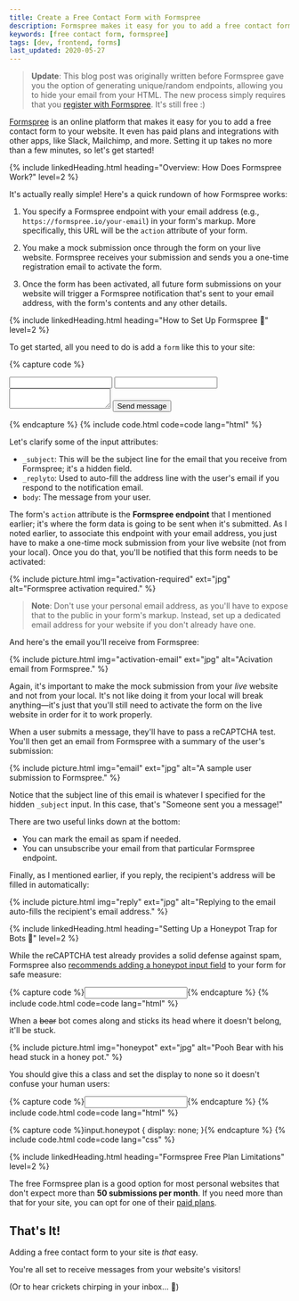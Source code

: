 ```yaml
---
title: Create a Free Contact Form with Formspree
description: Formspree makes it easy for you to add a free contact form to your website. Setting it up takes no more than a few minutes. Learn how to get started!
keywords: [free contact form, formspree]
tags: [dev, frontend, forms]
last_updated: 2020-05-27
---
```


> **Update**: This blog post was originally written before Formspree gave you the option of generating unique/random endpoints, allowing you to hide your email from your HTML. The new process simply requires that you [register with Formspree](https://formspree.io/register). It's still free :)

[Formspree](https://formspree.io/) is an online platform that makes it easy for you to add a free contact form to your website. It even has paid plans and integrations with other apps, like Slack, Mailchimp, and more. Setting it up takes no more than a few minutes, so let's get started!

{% include linkedHeading.html heading="Overview: How Does Formspree Work?" level=2 %}

It's actually really simple! Here's a quick rundown of how Formspree works:

1. You specify a Formspree endpoint with your email address (e.g., `https://formspree.io/your-email`) in your form's markup. More specifically, this URL will be the `action` attribute of your form.

2. You make a mock submission once through the form on your live website. Formspree receives your submission and sends you a one-time registration email to activate the form.

3. Once the form has been activated, all future form submissions on your website will trigger a Formspree notification that's sent to your email address, with the form's contents and any other details.

{% include linkedHeading.html heading="How to Set Up Formspree 📧" level=2 %}

To get started, all you need to do is add a `form` like this to your site:

{% capture code %}<form action="https://formspree.io/your-email" method="POST">
    <input type="hidden" name="_subject" value="Someone sent you a message!" />
    <input type="text" name="name" id="name" />
    <input type="email" name="_replyto" id="email" />
    <textarea name="body" id="message"></textarea>
    <input type="submit" value="Send message" />
</form>{% endcapture %}
{% include code.html code=code lang="html" %}

Let's clarify some of the input attributes:

- `_subject`: This will be the subject line for the email that you receive from Formspree; it's a hidden field.
- `_replyto`: Used to auto-fill the address line with the user's email if you respond to the notification email.
- `body`: The message from your user.

The form's `action` attribute is the **Formspree endpoint** that I mentioned earlier; it's where the form data is going to be sent when it's submitted. As I noted earlier, to associate this endpoint with your email address, you just have to make a one-time mock submission from your live website (not from your local). Once you do that, you'll be notified that this form needs to be activated:

{% include picture.html img="activation-required" ext="jpg" alt="Formspree activation required." %}

> **Note**: Don't use your personal email address, as you'll have to expose that to the public in your form's markup. Instead, set up a dedicated email address for your website if you don't already have one.

And here's the email you'll receive from Formspree:

{% include picture.html img="activation-email" ext="jpg" alt="Acivation email from Formspree." %}

Again, it's important to make the mock submission from your *live* website and not from your local. It's not like doing it from your local will break anything—it's just that you'll still need to activate the form on the live website in order for it to work properly.

When a user submits a message, they'll have to pass a reCAPTCHA test. You'll then get an email from Formspree with a summary of the user's submission:

{% include picture.html img="email" ext="jpg" alt="A sample user submission to Formspree." %}

Notice that the subject line of this email is whatever I specified for the hidden `_subject` input. In this case, that's "Someone sent you a message!"

There are two useful links down at the bottom:

- You can mark the email as spam if needed.
- You can unsubscribe your email from that particular Formspree endpoint.

Finally, as I mentioned earlier, if you reply, the recipient's address will be filled in automatically:

{% include picture.html img="reply" ext="jpg" alt="Replying to the email auto-fills the recipient's email address." %}

{% include linkedHeading.html heading="Setting Up a Honeypot Trap for Bots 🍯" level=2 %}

While the reCAPTCHA test already provides a solid defense against spam, Formspree also [recommends adding a honeypot input field](https://help.formspree.io/hc/en-us/articles/360013580813-Honeypot-spam-filtering) to your form for safe measure:

{% capture code %}<input type="text" name="_gotcha" />{% endcapture %}
{% include code.html code=code lang="html" %}

When a <s>bear</s> bot comes along and sticks its head where it doesn't belong, it'll be stuck. 

{% include picture.html img="honeypot" ext="jpg" alt="Pooh Bear with his head stuck in a honey pot." %}

You should give this a class and set the display to none so it doesn't confuse your human users:

{% capture code %}<input type="text" name="_gotcha" class="honeypot" />{% endcapture %}
{% include code.html code=code lang="html" %}

{% capture code %}input.honeypot {
    display: none;
}{% endcapture %}
{% include code.html code=code lang="css" %}

{% include linkedHeading.html heading="Formspree Free Plan Limitations" level=2 %}

The free Formspree plan is a good option for most personal websites that don't expect more than **50 submissions per month**. If you need more than that for your site, you can opt for one of their [paid plans](https://formspree.io/plans).

## That's It!

Adding a free contact form to your site is *that* easy.

You're all set to receive messages from your website's visitors!

(Or to hear crickets chirping in your inbox... 🦗)
